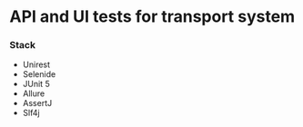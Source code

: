 # API and UI tests for transport system

### Stack
* Unirest
* Selenide
* JUnit 5
* Allure
* AssertJ
* Slf4j

